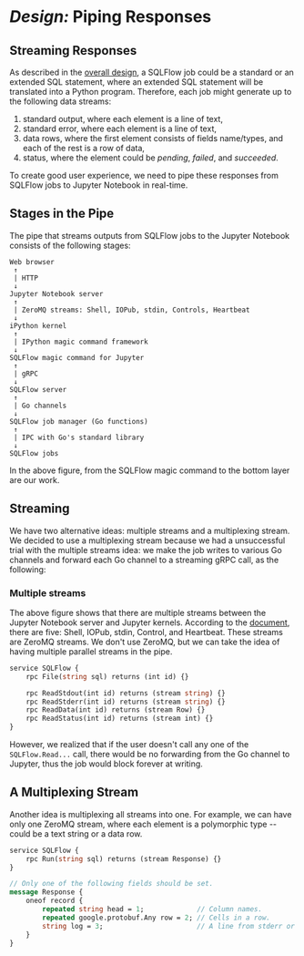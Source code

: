 # _Design:_ Piping Responses


## Streaming Responses

As described in the [overall design](design_syntax.md), a SQLFlow job could be a standard or an extended SQL statement, where an extended SQL statement will be translated into a Python program.  Therefore, each job might generate up to the following data streams:

1. standard output, where each element is a line of text,
1. standard error, where each element is a line of text,
1. data rows, where the first element consists of fields name/types, and each of the rest is a row of data,
1. status, where the element could be *pending*, *failed*, and *succeeded*.

To create good user experience, we need to pipe these responses from SQLFlow jobs to Jupyter Notebook in real-time.


## Stages in the Pipe

The pipe that streams outputs from SQLFlow jobs to the Jupyter Notebook consists of the following stages:

```
Web browser 
 ↑
 | HTTP
 ↓
Jupyter Notebook server
 ↑
 | ZeroMQ streams: Shell, IOPub, stdin, Controls, Heartbeat
 ↓
iPython kernel
 ↑
 | IPython magic command framework
 ↓
SQLFlow magic command for Jupyter
 ↑
 | gRPC
 ↓
SQLFlow server
 ↑
 | Go channels
 ↓
SQLFlow job manager (Go functions)
 ↑
 | IPC with Go's standard library
 ↓ 
SQLFlow jobs
```

In the above figure, from the SQLFlow magic command to the bottom layer are our work.


##  Streaming

We have two alternative ideas: multiple streams and a multiplexing stream.
We decided to use a multiplexing stream because we had a unsuccessful trial with the multiple streams idea: we make the job writes to various Go channels and forward each Go channel to a streaming gRPC call, as the following:

### Multiple streams

The above figure shows that there are multiple streams between the Jupyter Notebook server and Jupyter kernels.  According to the [document](https://jupyter-client.readthedocs.io/en/stable/messaging.html), there are five: Shell, IOPub, stdin, Control, and Heartbeat.  These streams are ZeroMQ streams.  We don't use ZeroMQ, but we can take the idea of having multiple parallel streams in the pipe.


```protobuf
service SQLFlow {
    rpc File(string sql) returns (int id) {}

    rpc ReadStdout(int id) returns (stream string) {}
    rpc ReadStderr(int id) returns (stream string) {}
    rpc ReadData(int id) returns (stream Row) {}
    rpc ReadStatus(int id) returns (stream int) {}
}
```

However, we realized that if the user doesn't call any one of the `SQLFlow.Read...` call, there would be no forwarding from the Go channel to Jupyter, thus the job would block forever at writing.

## A Multiplexing Stream

Another idea is multiplexing all streams into one. For example, we can have only one ZeroMQ stream, where each element is a polymorphic type -- could be a text string or a data row.

```protobuf
service SQLFlow {
    rpc Run(string sql) returns (stream Response) {}
}

// Only one of the following fields should be set.
message Response {
    oneof record {
        repeated string head = 1;             // Column names.
        repeated google.protobuf.Any row = 2; // Cells in a row.
        string log = 3;                       // A line from stderr or stdout.
    }
}
```
